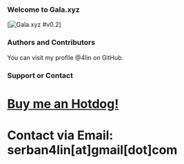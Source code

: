 ### Welcome to Gala.xyz
[![Gala.xyz #v0.2](https://github.com/4lin/Gala.xyz/releases)]

### Authors and Contributors
You can visit my profile @4lin on GitHub.
 
### Support or Contact
# <a href="https://www.paypal.me/SerbanAlin" rel="noopener" target="_blank">Buy me an Hotdog!</a>
# Contact via Email: serban4lin[at]gmail[dot]com

